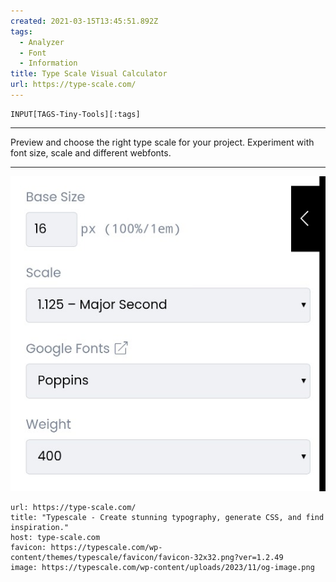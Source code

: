```yaml
---
created: 2021-03-15T13:45:51.892Z
tags: 
  - Analyzer
  - Font
  - Information
title: Type Scale Visual Calculator
url: https://type-scale.com/
---
```

```meta-bind
INPUT[TAGS-Tiny-Tools][:tags]
```

___
Preview and choose the right type scale for your project. Experiment with font size, scale and different webfonts.
___

![](_attachments/type-scale-visual-calculator.jpg)

```cardlink
url: https://type-scale.com/
title: "Typescale - Create stunning typography, generate CSS, and find inspiration."
host: type-scale.com
favicon: https://typescale.com/wp-content/themes/typescale/favicon/favicon-32x32.png?ver=1.2.49
image: https://typescale.com/wp-content/uploads/2023/11/og-image.png
```
